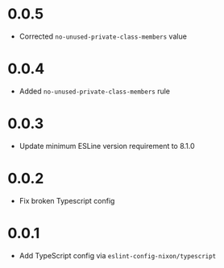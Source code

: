 # 0.0.5

- Corrected `no-unused-private-class-members` value

# 0.0.4

- Added `no-unused-private-class-members` rule

# 0.0.3

- Update minimum ESLine version requirement to 8.1.0

# 0.0.2

- Fix broken Typescript config

# 0.0.1

- Add TypeScript config via `eslint-config-nixon/typescript`